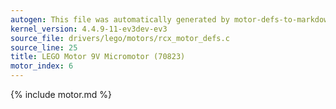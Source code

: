 ```yaml
---
autogen: This file was automatically generated by motor-defs-to-markdown.py
kernel_version: 4.4.9-11-ev3dev-ev3
source_file: drivers/lego/motors/rcx_motor_defs.c
source_line: 25
title: LEGO Motor 9V Micromotor (70823)
motor_index: 6
---
```


{% include motor.md %}
